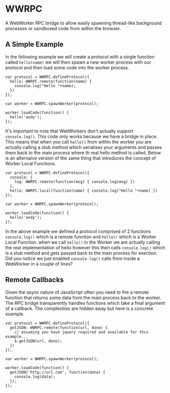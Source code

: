 # WWRPC

A WebWorker RPC bridge to allow easily spawning thread-like background processes or sandboxed code from within the browser.



## A Simple Example

In the following example we will create a protocol with a single function called `hello(name)` we will then spawn a new worker process with our protocol and then load some code into the worker process.

    var protocol = WWRPC.defineProtocol({
      hello: WWRPC.remote(function(name) {
        console.log("Hello "+name);
      })
    });

    var worker = WWRPC.spawnWorker(protocol);

    worker.loadCode(function() {
      hello('andy');
    });

It's important to note that WebWorkers don't actually support `console.log()`. This code only works because we have a bridge in place. This means that when you call `hello()` from within the worker you are actually calling a stub method which serialises your arguments and passes them back to the main process where th real hello method is called. Below is an alternaive version of the same thing that introduces the concept of Worker Local Functions.

    var protocol = WWRPC.defineProtocol({
      console: {
        log: WWRPC.remote(function(msg) { console.log(msg) })
      },
      hello: WWRPC.local(function(name) { console.log("Hello "+name) })
    });

    var worker = WWRPC.spawnWorker(protocol);

    worker.loadCode(function() {
      hello('andy');
    });

In the above example we defined a protocol comprised of 2 functions `console.log()` which is a remote function and `hello()` which is a Worker Local Function. when we call `hello()` in the Worker we are actually calling the real implementation of hello however this then calls `console.log()` which is a stub method and gets passed back to the main process for exection. Did you notice we just enabled `console.log()` calls from inside a WebWorker in a couple of lines?



## Remote Callbacks

Given the async nature of JavaScript often you need to fire a remote function that returns some data from the main process back to the worker. The RPC bridge transparently handles functions which take a final argument of a callback. The complexities are hidden away but here is a concrete example.

    var protocol = WWRPC.defineProtocol({
      getJSON: WWRPC.remote(function(url, done) {
        // assuming you have jquery required and available for this example...
        $.getJSON(url, done);
      })
    });

    var worker = WWRPC.spawnWorker(protocol);

    worker.loadCode(function() {
      getJSON('http://url.com', function(data) {
        console.log(data);
      });
    });
